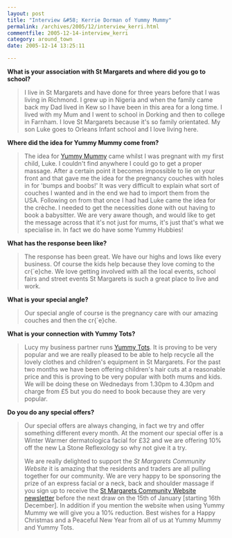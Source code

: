 ```yaml
---
layout: post
title: "Interview &#58; Kerrie Dorman of Yummy Mummy"
permalink: /archives/2005/12/interview_kerri.html
commentfile: 2005-12-14-interview_kerri
category: around_town
date: 2005-12-14 13:25:11

---
```


**What is your association with St Margarets and where did you go to school?**

> I live in St Margarets and have done for three years before that I was living in Richmond. I grew up in Nigeria and when the family came back my Dad lived in Kew so I have been in this area for a long time. I lived with my Mum and I went to school in Dorking and then to college in Farnham. I love St Margarets because it's so family orientated. My son Luke goes to Orleans Infant school and I love living here.

**Where did the idea for Yummy Mummy come from?**

> The idea for [Yummy Mummy](/cgi-bin/directory.cgi?key=200509200800&action=getlisting) came whilst I was pregnant with my first child, Luke. I couldn't find anywhere I could go to get a proper massage. After a certain point it becomes impossible to lie on your front and that gave me the idea for the pregnancy couches with holes in for 'bumps and boobs!' It was very difficult to explain what sort of couches I wanted and in the end we had to import them from the USA. Following on from that once I had had Luke came the idea for the crèche. I needed to get the necessities done with out having to book a babysitter. We are very aware though, and would like to get the message across that it's not just for mums, it's just that's what we specialise in. In fact we do have some Yummy Hubbies!

**What has the response been like?**

> The response has been great. We have our highs and lows like every business. Of course the kids help because they love coming to the cr{\`e}che. We love getting involved with all the local events, school fairs and street events St Margarets is such a great place to live and work.

**What is your special angle?**

> Our special angle of course is the pregnancy care with our amazing couches and then the cr{\`e}che.

**What is your connection with Yummy Tots?**

> Lucy my business partner runs [Yummy Tots](/cgi-bin/directory.cgi?key=200510100538&action=getlisting). It is proving to be very popular and we are really pleased to be able to help recycle all the lovely clothes and children's equipment in St Margarets. For the past two months we have been offering children's hair cuts at a reasonable price and this is proving to be very popular with both mums and kids. We will be doing these on Wednedays from 1.30pm to 4.30pm and charge from £5 but you do need to book because they are very popular.

**Do you do any special offers?**

> Our special offers are always changing, in fact we try and offer something different every month. At the moment our special offer is a Winter Warmer dermatologica facial for £32 and we are offering 10% off the new La Stone Reflexology so why not give it a try.
> 
> We are really delighted to support the *St Margarets Community Website* it is amazing that the residents and traders are all pulling together for our community. We are very happy to be sponsoring the prize of an express facial or a neck, back and shoulder massage if you sign up to receive the [St Margarets Community Website newsletter](/cgi-bin/newsletter.cgi) before the next draw on the 15th of January \[starting 16th December\]. In addition if you mention the website when using Yummy Mummy we will give you a 10% reduction. Best wishes for a Happy Christmas and a Peaceful New Year from all of us at Yummy Mummy and Yummy Tots.
